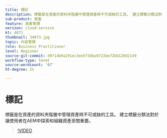 ```yaml
---
title: 標記
description: 標籤是在資產的資料夾階層中管理資產時不可或缺的工具。 建立標籤分類法對於讓使用者在AEM中探索和組織資產至關重要。
sub-product: 資產
feature: 資產管理
version: cloud-service
kt: 4871
thumbnail: 34073.jpg
topic: 內容管理
role: Business Practitioner
level: Beginner
source-git-commit: d9714b9a291ec3ee5f3dba9723de72bb120d2149
workflow-type: tm+mt
source-wordcount: '67'
ht-degree: 2%

---
```



# 標記

標籤是在資產的資料夾階層中管理資產時不可或缺的工具。 建立標籤分類法對於讓使用者在AEM中探索和組織資產至關重要。

>[!VIDEO](https://video.tv.adobe.com/v/34073/?quality=12&learn=on&hidetitle=true)

